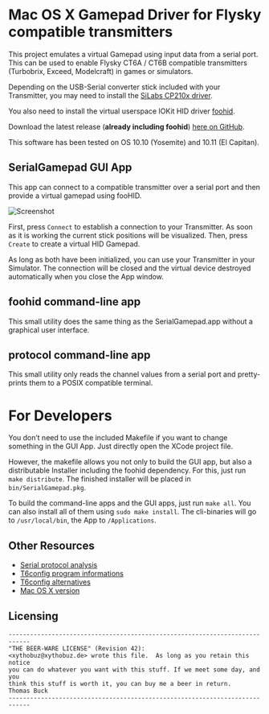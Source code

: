 # Mac OS X Gamepad Driver for Flysky compatible transmitters

This project emulates a virtual Gamepad using input data from a serial port. This can be used to enable Flysky CT6A / CT6B compatible transmitters (Turbobrix, Exceed, Modelcraft) in games or simulators.

Depending on the USB-Serial converter stick included with your Transmitter, you may need to install the [SiLabs CP210x driver](https://www.silabs.com/products/mcu/Pages/USBtoUARTBridgeVCPDrivers.aspx).

You also need to install the virtual userspace IOKit HID driver [foohid](https://github.com/unbit/foohid).

Download the latest release (**already including foohid**) [here on GitHub](https://github.com/xythobuz/SerialGamepad/releases).

This software has been tested on OS 10.10 (Yosemite) and 10.11 (El Capitan).

## SerialGamepad GUI App

This app can connect to a compatible transmitter over a serial port and then provide a virtual gamepad using fooHID.

![Screenshot](https://i.imgur.com/x0hnWq5.png)

First, press `Connect` to establish a connection to your Transmitter. As soon as it is working the current stick positions will be visualized. Then, press `Create` to create a virtual HID Gamepad.

As long as both have been initialized, you can use your Transmitter in your Simulator. The connection will be closed and the virtual device destroyed automatically when you close the App window.

## foohid command-line app

This small utility does the same thing as the SerialGamepad.app without a graphical user interface.

## protocol command-line app

This small utility only reads the channel values from a serial port and pretty-prints them to a POSIX compatible terminal.

# For Developers

You don’t need to use the included Makefile if you want to change something in the GUI App. Just directly open the XCode project file.

However, the makefile allows you not only to build the GUI app, but also a distributable Installer including the foohid dependency. For this, just run `make distribute`. The finished installer will be placed in `bin/SerialGamepad.pkg`.

To build the command-line apps and the GUI apps, just run `make all`. You can also install all of them using `sudo make install`. The cli-binaries will go to `/usr/local/bin`, the App to `/Applications`.

## Other Resources

 * [Serial protocol analysis](http://www.rcgroups.com/forums/showpost.php?p=11384029&postcount=79)
 * [T6config program informations](http://www.mycoolheli.com/t6config.html)
 * [T6config alternatives](http://www.mycoolheli.com/t6Alternate.html)
 * [Mac OS X version](http://www.zenoshrdlu.com/turborix/)

## Licensing

    ----------------------------------------------------------------------------
    "THE BEER-WARE LICENSE" (Revision 42):
    <xythobuz@xythobuz.de> wrote this file.  As long as you retain this notice
    you can do whatever you want with this stuff. If we meet some day, and you
    think this stuff is worth it, you can buy me a beer in return.   Thomas Buck
    ----------------------------------------------------------------------------

